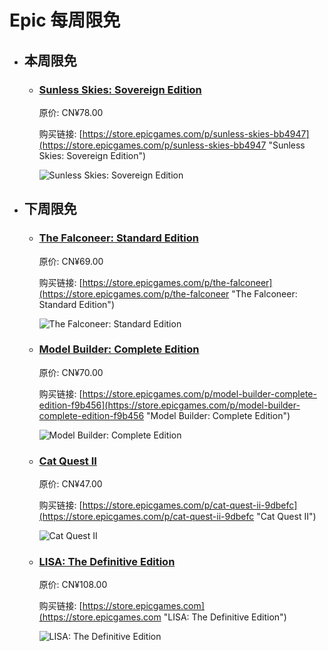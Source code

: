 # Epic 每周限免

- ## 本周限免


  - ### [Sunless Skies: Sovereign Edition](https://store.epicgames.com/p/sunless-skies-bb4947 "Sunless Skies: Sovereign Edition")

    原价: CN¥78.00

    购买链接: [https://store.epicgames.com/p/sunless-skies-bb4947](https://store.epicgames.com/p/sunless-skies-bb4947 "Sunless Skies: Sovereign Edition")

    ![Sunless Skies: Sovereign Edition](https://cdn1.epicgames.com/spt-assets/c940bf4524614968826999d859f79dbd/sunless-skies-1v5ll.jpg)


- ## 下周限免


  - ### [The Falconeer: Standard Edition](https://store.epicgames.com/p/the-falconeer "The Falconeer: Standard Edition")

    原价: CN¥69.00

    购买链接: [https://store.epicgames.com/p/the-falconeer](https://store.epicgames.com/p/the-falconeer "The Falconeer: Standard Edition")

    ![The Falconeer: Standard Edition](https://cdn1.epicgames.com/salesEvent/salesEvent/EGS_TheFalconeer_TomasSala_S1_2560x1440-42c0d28687b659cdf36d3e3b29cb32e0)


  - ### [Model Builder: Complete Edition](https://store.epicgames.com/p/model-builder-complete-edition-f9b456 "Model Builder: Complete Edition")

    原价: CN¥70.00

    购买链接: [https://store.epicgames.com/p/model-builder-complete-edition-f9b456](https://store.epicgames.com/p/model-builder-complete-edition-f9b456 "Model Builder: Complete Edition")

    ![Model Builder: Complete Edition](https://cdn1.epicgames.com/spt-assets/7472ec268e344e77a85e95976c0ffc6d/model-builder-1vfgr.png)


  - ### [Cat Quest II](https://store.epicgames.com/p/cat-quest-ii-9dbefc "Cat Quest II")

    原价: CN¥47.00

    购买链接: [https://store.epicgames.com/p/cat-quest-ii-9dbefc](https://store.epicgames.com/p/cat-quest-ii-9dbefc "Cat Quest II")

    ![Cat Quest II](https://cdn1.epicgames.com/spt-assets/fe812f94c42e44e986691a84c796952d/cat-quest-ii-cj318.jpg)


  - ### [LISA: The Definitive Edition](https://store.epicgames.com "LISA: The Definitive Edition")

    原价: CN¥108.00

    购买链接: [https://store.epicgames.com](https://store.epicgames.com "LISA: The Definitive Edition")

    ![LISA: The Definitive Edition](https://cdn1.epicgames.com/offer/ca3a9d16d131478c97fd56c138a6511a/EGS_LISATheDefinitiveEdition_DingalingProductions_Bundles_S1_2560x1440-55b66eb2046507e58eac435c21331bd5)

